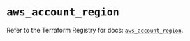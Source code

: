 # `aws_account_region`

Refer to the Terraform Registry for docs: [`aws_account_region`](https://registry.terraform.io/providers/hashicorp/aws/5.61.0/docs/resources/account_region).
